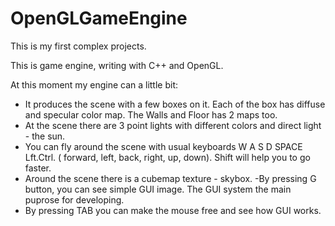 # OpenGLGameEngine

This is my first complex projects.

This is game engine, writing with C++ and OpenGL.

At this moment my engine can a little bit:

- It produces the scene with a few boxes on it. Each of the box has diffuse and specular color map. 
 The Walls and Floor has 2 maps too.
 - At the scene there are 3 point lights with different colors and direct light - the sun.
 - You can fly around the scene with usual keyboards W A S D SPACE Lft.Ctrl. ( forward, left, back, right, up, down).
 Shift will help you to go faster.
 - Around the scene there is a cubemap texture - skybox.
 -By pressing G button, you can see simple GUI image. The GUI system the main puprose for developing.
 - By pressing TAB you can make the mouse free and see how GUI works.
 
 
